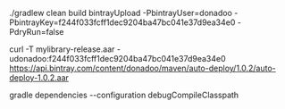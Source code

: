 ./gradlew clean build bintrayUpload -PbintrayUser=donadoo -PbintrayKey=f244f033fcff1dec9204ba47bc041e37d9ea34e0 -PdryRun=false


curl -T mylibrary-release.aar -udonadoo:f244f033fcff1dec9204ba47bc041e37d9ea34e0 https://api.bintray.com/content/donadoo/maven/auto-deploy/1.0.2/auto-deploy-1.0.2.aar

 gradle dependencies --configuration debugCompileClasspath
